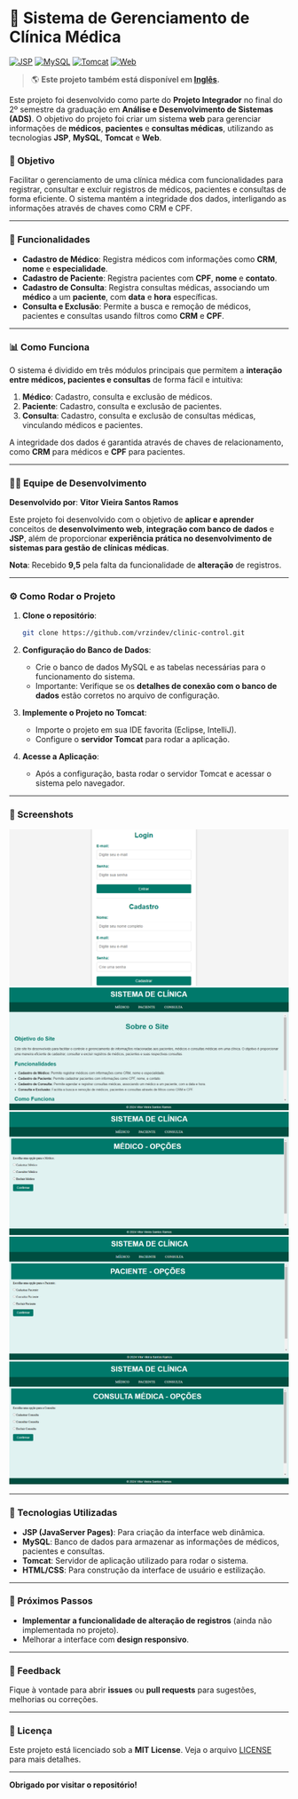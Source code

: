 # 🏥 Sistema de Gerenciamento de Clínica Médica

[![JSP](https://img.shields.io/badge/JSP-2.3-blue)](https://javaee.github.io/javaee-spec/)
[![MySQL](https://img.shields.io/badge/MySQL-8.0+-blue)](https://www.mysql.com/)
[![Tomcat](https://img.shields.io/badge/Tomcat-9.0+-red)](https://tomcat.apache.org/)
[![Web](https://img.shields.io/badge/Web-HTML%2FJS%2FCSS-green)](https://www.w3.org/)

> 🌎 **Este projeto também está disponível em [Inglês](/clinic-control/README.md).**

Este projeto foi desenvolvido como parte do **Projeto Integrador** no final do 2º semestre da graduação em **Análise e Desenvolvimento de Sistemas (ADS)**. O objetivo do projeto foi criar um sistema **web** para gerenciar informações de **médicos**, **pacientes** e **consultas médicas**, utilizando as tecnologias **JSP**, **MySQL**, **Tomcat** e **Web**.

### 🌟 Objetivo

Facilitar o gerenciamento de uma clínica médica com funcionalidades para registrar, consultar e excluir registros de médicos, pacientes e consultas de forma eficiente. O sistema mantém a integridade dos dados, interligando as informações através de chaves como CRM e CPF.

---

### 🔑 Funcionalidades

- **Cadastro de Médico**: Registra médicos com informações como **CRM**, **nome** e **especialidade**.
- **Cadastro de Paciente**: Registra pacientes com **CPF**, **nome** e **contato**.
- **Cadastro de Consulta**: Registra consultas médicas, associando um **médico** a um **paciente**, com **data** e **hora** específicas.
- **Consulta e Exclusão**: Permite a busca e remoção de médicos, pacientes e consultas usando filtros como **CRM** e **CPF**.

---

### 📊 Como Funciona

O sistema é dividido em três módulos principais que permitem a **interação entre médicos, pacientes e consultas** de forma fácil e intuitiva:

1. **Médico**: Cadastro, consulta e exclusão de médicos.
2. **Paciente**: Cadastro, consulta e exclusão de pacientes.
3. **Consulta**: Cadastro, consulta e exclusão de consultas médicas, vinculando médicos e pacientes.

A integridade dos dados é garantida através de chaves de relacionamento, como **CRM** para médicos e **CPF** para pacientes.

---

### 👨‍💻 Equipe de Desenvolvimento

**Desenvolvido por**: **Vitor Vieira Santos Ramos**

Este projeto foi desenvolvido com o objetivo de **aplicar e aprender** conceitos de **desenvolvimento web**, **integração com banco de dados** e **JSP**, além de proporcionar **experiência prática no desenvolvimento de sistemas para gestão de clínicas médicas**.

**Nota**: Recebido **9,5** pela falta da funcionalidade de **alteração** de registros.

---

### ⚙️ Como Rodar o Projeto

1. **Clone o repositório**:
    ```bash
    git clone https://github.com/vrzindev/clinic-control.git
    ```

2. **Configuração do Banco de Dados**:
    - Crie o banco de dados MySQL e as tabelas necessárias para o funcionamento do sistema.
    - Importante: Verifique se os **detalhes de conexão com o banco de dados** estão corretos no arquivo de configuração.

3. **Implemente o Projeto no Tomcat**:
    - Importe o projeto em sua IDE favorita (Eclipse, IntelliJ).
    - Configure o **servidor Tomcat** para rodar a aplicação.

4. **Acesse a Aplicação**:
    - Após a configuração, basta rodar o servidor Tomcat e acessar o sistema pelo navegador.

---

### 📸 Screenshots

![LOGIN](ImgsProject/login.png)
![BEGIN](ImgsProject/beginning.png)
![DOCTOR](ImgsProject/doctor.png) 
![PATIENT](ImgsProject/patient.png)
![CONSUL](ImgsProject/consultation.png)

---

### 🚀 Tecnologias Utilizadas

- **JSP (JavaServer Pages)**: Para criação da interface web dinâmica.
- **MySQL**: Banco de dados para armazenar as informações de médicos, pacientes e consultas.
- **Tomcat**: Servidor de aplicação utilizado para rodar o sistema.
- **HTML/CSS**: Para construção da interface de usuário e estilização.

---

### 📍 Próximos Passos

- **Implementar a funcionalidade de alteração de registros** (ainda não implementada no projeto).
- Melhorar a interface com **design responsivo**.

---

### 💬 Feedback

Fique à vontade para abrir **issues** ou **pull requests** para sugestões, melhorias ou correções.

---

### 📝 Licença

Este projeto está licenciado sob a **MIT License**. Veja o arquivo [LICENSE](LICENSE) para mais detalhes.

---

**Obrigado por visitar o repositório!**
